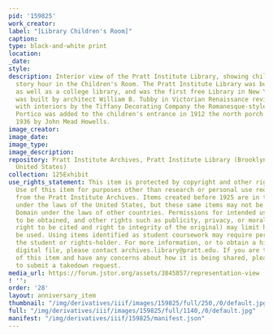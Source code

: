```yaml
---
pid: '159825'
work_creator:
label: "[Library Children's Room]"
caption:
type: black-and-white print
location:
_date:
style:
description: Interior view of the Pratt Institute Library, showing children during
  story hour in the Children's Room. The Pratt Institute Library was built as a public
  as well as a college library, and was the first free Library in New York City. It
  was built by architect William B. Tubby in Victorian Renaissance revival style,
  with interiors by the Tiffany Decorating Company the Romanesque-style Children's
  Portico was added to the children's entrance in 1912 the north porch was added in
  1936 by John Mead Howells.
image_creator:
image_date:
image_type:
image_description:
repository: Pratt Institute Archives, Pratt Institute Library (Brooklyn, New York,
  United States)
collection: 125Exhibit
use_rights_statement: This item is protected by copyright and other rights and restrictions.
  Use of this item for purposes other than research or personal use requires permission
  from the Pratt Institute Archives. Items created before 1925 are in the Public Domain
  under the laws of the United States, but these same items may not be in the Public
  Domain under the laws of other countries. Permissions for intended uses may need
  to be obtained, and other rights such as publicity, privacy, or moral rights (e.g.
  right to be cited and right to integrity of the original) may limit how items can
  be used. Using items identified as student coursework may require permission from
  the student or rights-holder. For more information, or to obtain a high resolution
  digital file, please contact archives.library@pratt.edu. If you are the rights-holder
  of this item and have any concerns about how it is being shared, please visit https://libguides.pratt.edu/archives/takedown
  to submit a takedown request.
media_url: https://forum.jstor.org/assets/3845857/representation-view
! '':
order: '28'
layout: anniversary_item
thumbnail: "/img/derivatives/iiif/images/159825/full/250,/0/default.jpg"
full: "/img/derivatives/iiif/images/159825/full/1140,/0/default.jpg"
manifest: "/img/derivatives/iiif/159825/manifest.json"
---
```

